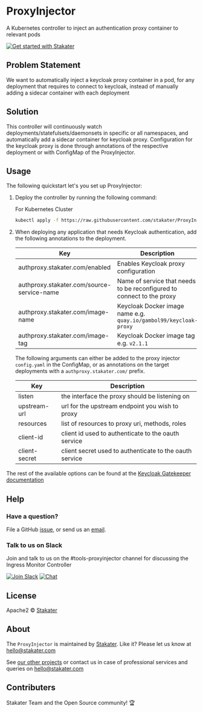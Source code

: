 # ProxyInjector
A Kubernetes controller to inject an authentication proxy container to relevant pods

[![Get started with Stakater](https://stakater.github.io/README/stakater-github-banner.png)](http://stakater.com/?utm_source=ProxyInjector&utm_medium=github)

## Problem Statement

We want to automatically inject a keycloak proxy container in a pod, for any deployment that requires to connect
 to keycloak, instead of manually adding a sidecar container with each deployment 

## Solution

This controller will continuously watch deployments/statefulsets/daemonsets in specific or all namespaces,
 and automatically add a sidecar container for keycloak proxy. Configuration for the keycloak proxy is done through
 annotations of the respective deployment or with ConfigMap of the ProxyInjector.


## Usage

The following quickstart let's you set up ProxyInjector:

1. Deploy the controller by running the following command:

    For Kubernetes Cluster
   ```bash
   kubectl apply -f https://raw.githubusercontent.com/stakater/ProxyInjector/master/deployments/kubernetes/proxyinjector.yaml -n default

2. When deploying any application that needs Keycloak authentication, add the following annotations to the deployment.
  
    | Key                                        | Description                                                           |
    |--------------------------------------------|-----------------------------------------------------------------------|
    | authproxy.stakater.com/enabled             | Enables Keycloak proxy configuration                                  |
    | authproxy.stakater.com/source-service-name | Name of service that needs to be reconfigured to connect to the proxy |
    | authproxy.stakater.com/image-name          | Keycloak Docker image name e.g. `quay.io/gambol99/keycloak-proxy`     |
    | authproxy.stakater.com/image-tag           | Keycloak Docker image tag e.g. `v2.1.1`                               |
    
    The following arguments can either be added to the proxy injector `config.yaml` in the ConfigMap, or as annotations
    on the target deployments with a `authproxy.stakater.com/` prefix.

    | Key           | Description                                             |
    |---------------|---------------------------------------------------------|
    | listen        | the interface the proxy should be listening on          |
    | upstream-url  | url for the upstream endpoint you wish to proxy         |
    | resources     | list of resources to proxy uri, methods, roles          |
    | client-id     | client id used to authenticate to the oauth service     |
    | client-secret | client secret used to authenticate to the oauth service |

The rest of the available options can be found at the [Keycloak Gatekeeper documentation](https://github.com/keycloak/keycloak-gatekeeper#keycloak-proxy)
 
## Help

### Have a question?
File a GitHub [issue](https://github.com/stakater/ProxyInjector/issues), or send us an [email](mailto:hello@stakater.com).

### Talk to us on Slack
Join and talk to us on the #tools-proxyinjector channel for discussing the Ingress Monitor Controller

[![Join Slack](https://stakater.github.io/README/stakater-join-slack-btn.png)](https://stakater-slack.herokuapp.com/)
[![Chat](https://stakater.github.io/README/stakater-chat-btn.png)](https://stakater.slack.com/messages/)

## License

Apache2 © [Stakater](http://stakater.com)

## About

The `ProxyInjector` is maintained by [Stakater][website]. Like it? Please let us know at <hello@stakater.com>

See [our other projects][community]
or contact us in case of professional services and queries on <hello@stakater.com>

  [website]: http://stakater.com/
  [community]: https://www.stakater.com/projects-overview.html

## Contributers

Stakater Team and the Open Source community! :trophy:
